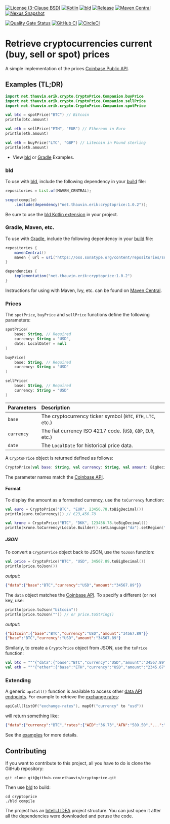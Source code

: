 [![License (3-Clause BSD)](https://img.shields.io/badge/license-BSD%203--Clause-blue.svg?style=flat-square)](https://opensource.org/licenses/BSD-3-Clause)
[![Kotlin](https://img.shields.io/badge/kotlin-1.9.21-7f52ff)](https://kotlinlang.org/)
[![bld](https://img.shields.io/badge/1.9.0-FA9052?label=bld&labelColor=2392FF)](https://rife2.com/bld)
[![Release](https://img.shields.io/github/release/ethauvin/cryptoprice.svg)](https://github.com/ethauvin/cryptoprice/releases/latest)
[![Maven Central](https://img.shields.io/maven-central/v/net.thauvin.erik/cryptoprice)](https://central.sonatype.com/artifact/net.thauvin.erik/cryptoprice)
[![Nexus Snapshot](https://img.shields.io/nexus/s/net.thauvin.erik/cryptoprice?label=snapshot&server=https%3A%2F%2Foss.sonatype.org%2F)](https://oss.sonatype.org/content/repositories/snapshots/net/thauvin/erik/cryptoprice/)

[![Quality Gate Status](https://sonarcloud.io/api/project_badges/measure?project=ethauvin_cryptoprice&metric=alert_status)](https://sonarcloud.io/dashboard?id=ethauvin_cryptoprice)
[![GitHub CI](https://github.com/ethauvin/cryptoprice/actions/workflows/bld.yml/badge.svg)](https://github.com/ethauvin/cryptoprice/actions/workflows/bld.yml)
[![CircleCI](https://circleci.com/gh/ethauvin/cryptoprice/tree/master.svg?style=shield)](https://circleci.com/gh/ethauvin/cryptoprice/tree/master)

# Retrieve cryptocurrencies current (buy, sell or spot) prices

A simple implementation of the prices [Coinbase Public API](https://docs.cloud.coinbase.com/sign-in-with-coinbase/docs/api-prices).

## Examples (TL;DR)

```kotlin
import net.thauvin.erik.crypto.CryptoPrice.Companion.buyPrice
import net.thauvin.erik.crypto.CryptoPrice.Companion.sellPrice
import net.thauvin.erik.crypto.CryptoPrice.Companion.spotPrice

val btc = spotPrice("BTC") // Bitcoin
println(btc.amount)

val eth = sellPrice("ETH", "EUR") // Ethereum in Euro
println(eth.amount)

val eth = buyPrice("LTC", "GBP") // Litecoin in Pound sterling
println(eth.amount)

```
 - View [bld](https://github.com/ethauvin/cryptoprice/blob/master/examples/bld) or [Gradle](https://github.com/ethauvin/cryptoprice/blob/master/examples/gradle) Examples.

### bld

To use with [bld](https://rife2.com/bld), include the following dependency in your [build](https://github.com/ethauvin/cryptoprice/blob/master/examples/bld/src/bld/java/com/example/CryptoPriceExampleBuild.java) file:

```java
repositories = List.of(MAVEN_CENTRAL);

scope(compile)
    .include(dependency("net.thauvin.erik:cryptoprice:1.0.2"));
```
Be sure to use the [bld Kotlin extension](https://github.com/rife2/bld-kotlin) in your project.

### Gradle, Maven, etc.

To use with [Gradle](https://gradle.org/), include the following dependency in your [build](https://github.com/ethauvin/cryptoprice/blob/master/examples/gradle/build.gradle.kts) file:

```gradle
repositories {
    mavenCentral()
    maven { url = uri("https://oss.sonatype.org/content/repositories/snapshots") } // only needed for SNAPSHOT
}

dependencies {
    implementation("net.thauvin.erik:cryptoprice:1.0.2")
}
```

Instructions for using with Maven, Ivy, etc. can be found on [Maven Central](https://central.sonatype.com/artifact/net.thauvin.erik/cryptoprice).

### Prices

The `spotPrice`, `buyPrice` and `sellPrice` functions define the following parameters:

```kotlin
spotPrice(
    base: String, // Required 
    currency: String = "USD",
    date: LocalDate? = null
)

buyPrice(
    base: String, // Required 
    currency: String = "USD"
)

sellPrice(
    base: String, // Required 
    currency: String = "USD"
)
```

Parameters  | Description
:---------- |:------------------------------------------------------------
`base`      | The cryptocurrency ticker symbol (`BTC`, `ETH`, `LTC`, etc.)
`currency`  | The fiat currency ISO 4217 code. (`USD`, `GBP`, `EUR`, etc.)
`date`      | The `LocalDate` for historical price data.

A `CryptoPrice` object is returned defined as follows:

```kotlin
CryptoPrice(val base: String, val currency: String, val amount: BigDecimal)
```
The parameter names match the [Coinbase API](https://docs.cloud.coinbase.com/sign-in-with-coinbase/docs/api-prices).

#### Format

To display the amount as a formatted currency, use the `toCurrency` function:

```kotlin
val euro = CryptoPrice("BTC", "EUR", 23456.78.toBigDecimal())
println(euro.toCurrency()) // €23,456.78

val krone = CryptoPrice("BTC", "DKK", 123456.78.toBigDecimal())
println(krone.toCurrency(Locale.Builder().setLanguage("da").setRegion("DK").build())) // 123.456,78 kr.
```

##### JSON

To convert a `CryptoPrice` object back to JSON, use the `toJson` function:

```kotlin
val price = CryptoPrice("BTC", "USD", 34567.89.toBigDecimal())
println(price.toJson())
```

*output:*

```json
{"data":{"base":"BTC","currency":"USD","amount":"34567.89"}}
```

The `data` object matches the [Coinbase API](https://docs.cloud.coinbase.com/sign-in-with-coinbase/docs/api-prices). To specify a different (or no) key, use:

```kotlin
println(price.toJson("bitcoin"))
println(price.toJson("")) // or price.toString()
```

*output:*

```json
{"bitcoin":{"base":"BTC","currency":"USD","amount":"34567.89"}}
{"base":"BTC","currency":"USD","amount":"34567.89"}
```

Similarly, to create a `CryptoPrice` object from JSON, use the `toPrice` function:

```kotlin
val btc = """{"data":{"base":"BTC","currency":"USD","amount":"34567.89"}}""".toPrice()
val eth = """{"ether":{"base":"ETH","currency":"USD","amount":"2345.67"}}""".toPrice("ether")
```

### Extending

A generic `apiCall()` function is available to access other [data API endpoints](https://docs.cloud.coinbase.com/sign-in-with-coinbase/docs/api-currencies). For example to retrieve the [exchange rates](https://docs.cloud.coinbase.com/sign-in-with-coinbase/docs/api-exchange-rates#get-exchange-rates):

```kotlin
apiCall(listOf("exchange-rates"), mapOf("currency" to "usd"))
```
will return something like:

```json
{"data":{"currency":"BTC","rates":{"AED":"36.73","AFN":"589.50","...":"..."}}}
```

See the [examples](https://github.com/ethauvin/cryptoprice/blob/master/examples/) for more details.

## Contributing

If you want to contribute to this project, all you have to do is clone the GitHub
repository:

```console
git clone git@github.com:ethauvin/cryptoprice.git
```

Then use [bld](https://rife2.com/bld) to build:

```console
cd cryptoprice
./bld compile
```

The project has an [IntelliJ IDEA](https://www.jetbrains.com/idea/) project structure. You can just open it after all
the dependencies were downloaded and peruse the code.
